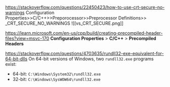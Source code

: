 https://stackoverflow.com/questions/22450423/how-to-use-crt-secure-no-warnings
Configuration Properties>>C/C++>>Preporocessor>>Preprocessor Definitions>> _CRT_SECURE_NO_WARNINGS
![[vs_CRT_SECURE.png]]

https://learn.microsoft.com/en-us/cpp/build/creating-precompiled-header-files?view=msvc-170
**Configuration Properties** > **C/C++** > **Precompiled Headers**

https://stackoverflow.com/questions/4703635/rundll32-exe-equivalent-for-64-bit-dlls
On 64-bit versions of Windows, two `rundll32.exe` programs exist:
- 64-bit: `C:\Windows\System32\rundll32.exe`
- 32-bit: `C:\Windows\SysWOW64\rundll32.exe`